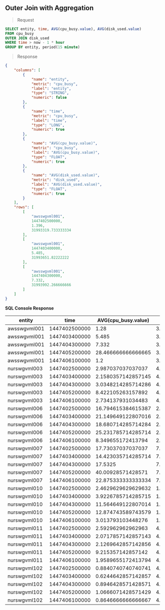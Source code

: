 ## Outer Join with Aggregation


> Request

```sql
SELECT entity, time, AVG(cpu_busy.value), AVG(disk_used.value)
FROM cpu_busy
OUTER JOIN disk_used
WHERE time > now - 1 * hour
GROUP BY entity, period(15 minute)
```

> Response

```json
{
    "columns": [
        {
            "name": "entity",
            "metric": "cpu_busy",
            "label": "entity",
            "type": "STRING",
            "numeric": false
        },
        {
            "name": "time",
            "metric": "cpu_busy",
            "label": "time",
            "type": "LONG",
            "numeric": true
        },
        {
            "name": "AVG(cpu_busy.value)",
            "metric": "cpu_busy",
            "label": "AVG(cpu_busy.value)",
            "type": "FLOAT",
            "numeric": true
        },
        {
            "name": "AVG(disk_used.value)",
            "metric": "disk_used",
            "label": "AVG(disk_used.value)",
            "type": "FLOAT",
            "numeric": true
        }
    ],
    "rows": [
        [
            "awsswgvml001",
            1447402500000,
            1.396,
            31993319.733333334
        ],
        [
            "awsswgvml001",
            1447403400000,
            5.485,
            31993651.82222222
        ],
        [
            "awsswgvml001",
            1447404300000,
            7.332,
            31993992.266666666
        ]
    ]
}
```

**SQL Console Response**

| entity       | time          | AVG(cpu_busy.value) | AVG(disk_used.value) | 
|--------------|---------------|---------------------|----------------------| 
| awsswgvml001 | 1447402500000 | 1.28                | 3.199332495238095E7  | 
| awsswgvml001 | 1447403400000 | 5.485               | 3.199365182222222E7  | 
| awsswgvml001 | 1447404300000 | 7.332               | 3.1993992266666666E7 | 
| awsswgvml001 | 1447405200000 | 28.466666666666665  | 3.20101648E7         | 
| awsswgvml001 | 1447406100000 | 1.2                 | 3.2004019777777776E7 | 
| nurswgvml003 | 1447402500000 | 2.987037037037037   | 4.801549866666667E7  | 
| nurswgvml003 | 1447403400000 | 2.1580357142857145  | 4.801548062222222E7  | 
| nurswgvml003 | 1447404300000 | 3.0348214285714286  | 4.80155496E7         | 
| nurswgvml003 | 1447405200000 | 8.422105263157892   | 4.80155768E7         | 
| nurswgvml003 | 1447406100000 | 2.734137931034483   | 4.801559333333333E7  | 
| nurswgvml006 | 1447402500000 | 16.794615384615387  | 2.9060381172413792E7 | 
| nurswgvml006 | 1447403400000 | 21.149649122807016  | 2.9056498733333334E7 | 
| nurswgvml006 | 1447404300000 | 18.680714285714284  | 2.9060813933333334E7 | 
| nurswgvml006 | 1447405200000 | 25.231785714285714  | 2.9066732745762713E7 | 
| nurswgvml006 | 1447406100000 | 8.349655172413794   | 2.90752549375E7      | 
| nurswgvml007 | 1447402500000 | 17.73037037037037   | 7.403412664285715E7  | 
| nurswgvml007 | 1447403400000 | 14.423035714285714  | 7.403452726666667E7  | 
| nurswgvml007 | 1447404300000 | 17.5325             | 7.403496163333334E7  | 
| nurswgvml007 | 1447405200000 | 40.00928571428571   | 7.40353264E7         | 
| nurswgvml007 | 1447406100000 | 22.875333333333334  | 7.403567283870968E7  | 
| nurswgvml010 | 1447402500000 | 2.4629629629629632  | 1.644483957142857E7  | 
| nurswgvml010 | 1447403400000 | 3.9226785714285715  | 1.644485875862069E7  | 
| nurswgvml010 | 1447404300000 | 11.564649122807014  | 1.6438349350649351E7 | 
| nurswgvml010 | 1447405200000 | 12.874743589743579  | 1.6592446566666666E7 | 
| nurswgvml010 | 1447406100000 | 3.013793103448276   | 1.6646093125E7       | 
| nurswgvml011 | 1447402500000 | 2.592962962962963   | 4.954640542528735E7  | 
| nurswgvml011 | 1447403400000 | 2.0717857142857143  | 4.954648657777778E7  | 
| nurswgvml011 | 1447404300000 | 2.1269642857142856  | 4.954651208888889E7  | 
| nurswgvml011 | 1447405200000 | 9.215357142857142   | 4.954641938983051E7  | 
| nurswgvml011 | 1447406100000 | 1.9589655172413794  | 4.954655225E7        | 
| nurswgvml102 | 1447402500000 | 0.8840740740740741  | 4.761813370114943E7  | 
| nurswgvml102 | 1447403400000 | 0.6244642857142857  | 4.7618148755555555E7 | 
| nurswgvml102 | 1447404300000 | 0.8946428571428571  | 4.7618172222222224E7 | 
| nurswgvml102 | 1447405200000 | 1.0666071428571429  | 4.7618203777777776E7 | 
| nurswgvml102 | 1447406100000 | 0.8646666666666667  | 4.761823621505377E7  | 

